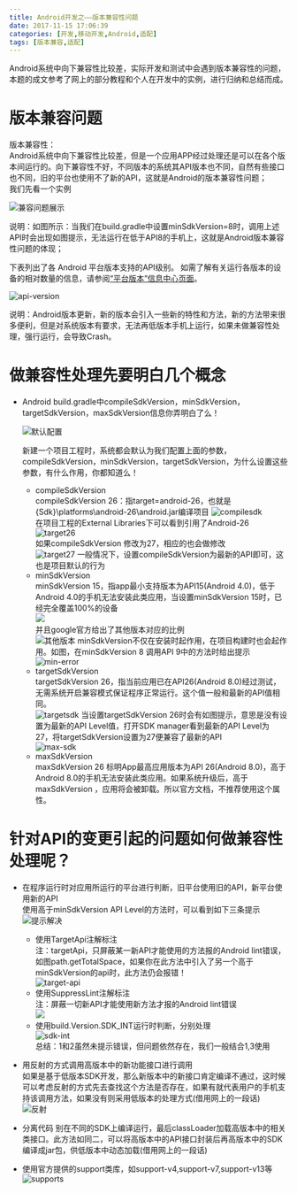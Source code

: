 ```yaml
---
title: Android开发之——版本兼容性问题
date: 2017-11-15 17:06:39
categories: [开发,移动开发,Android,适配]
tags: [版本兼容,适配]
---
```


Android系统中向下兼容性比较差，实际开发和测试中会遇到版本兼容性的问题，本题的成文参考了网上的部分教程和个人在开发中的实例，进行归纳和总结而成。

# 版本兼容问题

版本兼容性：  
Android系统中向下兼容性比较差，但是一个应用APP经过处理还是可以在各个版本间运行的。向下兼容性不好，不同版本的系统其API版本也不同，自然有些接口也不同，旧的平台也使用不了新的API，这就是Android的版本兼容性问题；  
我们先看一个实例  
<!--more-->  

![兼容问题展示][1]     

说明：如图所示：当我们在build.gradle中设置minSdkVersion=8时，调用上述API时会出现如图提示，无法运行在低于API8的手机上，这就是Android版本兼容性问题的体现；

下表列出了各 Android 平台版本支持的API级别。 如需了解有关运行各版本的设备的相对数量的信息，请参阅[“平台版本”信息中心页面][3]。  

![api-version][4]

说明：Android版本更新，新的版本会引入一些新的特性和方法，新的方法带来很多便利，但是对系统版本有要求，无法再低版本手机上运行，如果未做兼容性处理，强行运行，会导致Crash。  

# 做兼容性处理先要明白几个概念 

- Android build.gradle中compileSdkVersion，minSdkVersion，targetSdkVersion，maxSdkVersion信息你弄明白了么！

	![默认配置][5]    

	新建一个项目工程时，系统都会默认为我们配置上面的参数，compileSdkVersion，minSdkVersion，targetSdkVersion，为什么设置这些参数，有什么作用，你都知道么！  

   - compileSdkVersion  
   compileSdkVersion 26：指target=android-26，也就是{Sdk}\platforms\android-26\android.jar编译项目
   ![compilesdk][6]  
	在项目工程的External Libraries下可以看到引用了Android-26  
	![target26][7]  
	如果compileSdkVersion 修改为27，相应的也会做修改  
	![target27][8]
	一般情况下，设置compileSdkVersion为最新的API即可，这也是项目默认的行为
	- minSdkVersion  
	minSdkVersion 15，指app最小支持版本为API15(Android 4.0)，低于Android 4.0的手机无法安装此类应用，当设置minSdkVersion 15时，已经完全覆盖100%的设备  
	![][9]  
	并且google官方给出了其他版本对应的比例    
	![其他版本][10]
	minSdkVersion不仅在安装时起作用，在项目构建时也会起作用。如图，在minSdkVersion 8 调用API 9中的方法时给出提示    
	![min-error][11]  
	- targetSdkVersion  
	targetSdkVersion 26，指当前应用已在API26(Android 8.0)经过测试，无需系统开启兼容模式保证程序正常运行。这个值一般和最新的API值相同。  
 	![targetsdk][12]
	当设置targetSdkVersion 26时会有如图提示，意思是没有设置为最新的API Level值，打开SDK manager看到最新的API Level为 27，将targetSdkVersion设置为27便兼容了最新的API   
	![max-sdk][13]   
	- maxSdkVersion  
	maxSdkVersion 26 标明App最高应用版本为API 26(Android 8.0)，高于Android 8.0的手机无法安装此类应用。如果系统升级后，高于maxSdkVersion ，应用将会被卸载。所以官方文档，不推荐使用这个属性。    

# 针对API的变更引起的问题如何做兼容性处理呢？  
- 在程序运行时对应用所运行的平台进行判断，旧平台使用旧的API，新平台使用新的API  
  使用高于minSdkVersion API Level的方法时，可以看到如下三条提示    
  ![提示解决][14]    

	- 使用TargetApi注解标注  
	注：targetApi，只屏蔽某一新API才能使用的方法报的Android lint错误，如图path.getTotalSpace，如果你在此方法中引入了另一个高于minSdkVersion的api时，此方法仍会报错！  
	![target-api][15]  
	- 使用SuppressLint注解标注  
	注：屏蔽一切新API才能使用新方法才报的Android lint错误  
	![][16]  
	- 使用build.Version.SDK_INT运行时判断，分别处理    
	![sdk-int][17]  
	总结：1和2虽然未提示错误，但问题依然存在，我们一般结合1,3使用
		
- 用反射的方式调用高版本中的新功能接口进行调用  
	如果是基于低版本SDK开发，那么新版本中的新接口肯定编译不通过，这时候可以考虑反射的方式先去查找这个方法是否存在，如果有就代表用户的手机支持该调用方法，如果没有则采用低版本的处理方式(借用网上的一段话)	  
	![反射][18]
- 分离代码
  别在不同的SDK上编译运行，最后classLoader加载高版本中的相关类接口。此方法如同二，可以将高版本中的API接口封装后再高版本中的SDK编译成jar包，供低版本中动态加载(借用网上的一段话)
- 使用官方提供的support类库，如support-v4,support-v7,support-v13等  
	![supports][19]
	
	
	
 	








[1]: https://raw.githubusercontent.com/PGzxc/images/master/blog-images/android-version-problem-show.png
[2]: https://developer.android.google.cn/guide/topics/manifest/uses-sdk-element.html#provisional
[3]: https://developer.android.google.cn/about/dashboards/index.html
[4]: https://raw.githubusercontent.com/PGzxc/images/master/blog-images/android-api-version.png
[5]: https://raw.githubusercontent.com/PGzxc/images/master/blog-images/version-default.png
[6]: https://raw.githubusercontent.com/PGzxc/images/master/blog-images/android-compilesdk.png
[7]: https://raw.githubusercontent.com/PGzxc/images/master/blog-images/android-target-26.png
[8]: https://raw.githubusercontent.com/PGzxc/images/master/blog-images/android-target-27.png
[9]: https://raw.githubusercontent.com/PGzxc/images/master/blog-images/android-api-15.png
[10]: https://raw.githubusercontent.com/PGzxc/images/master/blog-images/android-other-version.png
[11]: https://raw.githubusercontent.com/PGzxc/images/master/blog-images/android-min-error.png
[12]: https://raw.githubusercontent.com/PGzxc/images/master/blog-images/android-targetsdk.png
[13]: https://raw.githubusercontent.com/PGzxc/images/master/blog-images/android-max-sdk.png
[14]: https://raw.githubusercontent.com/PGzxc/images/master/blog-images/android-resolve-promte.png
[15]: https://raw.githubusercontent.com/PGzxc/images/master/blog-images/android-target-api.png
[16]: https://raw.githubusercontent.com/PGzxc/images/master/blog-images/android-suppresslint.png
[17]: https://raw.githubusercontent.com/PGzxc/images/master/blog-images/android-build-sdk-int.png
[18]: https://raw.githubusercontent.com/PGzxc/images/master/blog-images/android-flect.png
[19]: https://raw.githubusercontent.com/PGzxc/images/master/blog-images/android-supprots.png
 






